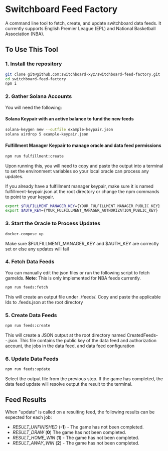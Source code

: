 # Switchboard Feed Factory

A command line tool to fetch, create, and update switchboard data feeds. It currently supports English Premier League (EPL) and National Basketball Association (NBA).


## To Use This Tool

### 1. Install the repository

```bash
git clone git@github.com:switchboard-xyz/switchboard-feed-factory.git
cd switchboard-feed-factory
npm i
```

### 2. Gather Solana Accounts

You will need the following:

#### Solana Keypair with an active balance to fund the new feeds

```bash
solana-keygen new --outfile example-keypair.json
solana airdrop 5 example-keypair.json
```

#### Fulfillment Manager Keypair to manage oracle and data feed permissions

```bash
npm run fulfillment:create
```
Upon running this, you will need to copy and paste the output into a terminal to set the environment variables so your local oracle can process any updates.

If you already have a fulfillment manager keypair, make sure it is named fulfillment-keypair.json at the root directory or change the npm commands to point to your keypair.
```bash
export $FULFILLMENT_MANAGER_KEY={YOUR_FULFILLMENT_MANAGER_PUBLIC_KEY}
export $AUTH_KEY={YOUR_FULFILLMENT_MANAGER_AUTHORIZATION_PUBLIC_KEY}
```

### 3. Start the Oracle to Process Updates

```bash
docker-compose up
```
Make sure $FULFILLMENT_MANAGER_KEY and $AUTH_KEY are correctly set or else any updates will fail

### 4. Fetch Data Feeds

You can manually edit the json files or run the following script to fetch gameIds. **Note**: This is only implemented for NBA feeds currently.

```bash
npm run feeds:fetch
```
This will create an output file under ./feeds/<sport>. Copy and paste the applicable Ids to <sport>.feeds.json at the root directory

### 5. Create Data Feeds

```bash
npm run feeds:create
```
This will create a JSON output at the root directory named CreatedFeeds-<sport>-<timestamp>.json. This file contains the public key of the data feed and authorization account, the jobs in the data feed, and data feed configuration 
  
### 6. Update Data Feeds
  ```bash
npm run feeds:update
```
Select the output file from the previous step. If the game has completed, the data feed update will resolve output the result to the terminal.
  
## Feed Results

When "update" is called on a resulting feed, the following results can be expected for each job:

- _RESULT_UNFINISHED_ (**-1**) - The game has not been completed.
- _RESULT_DRAW_ (**0**)  The game has not been completed.
- _RESULT_HOME_WIN_ (**1**) - The game has not been completed.
- _RESULT_AWAY_WIN_ (**2**) - The game has not been completed.
